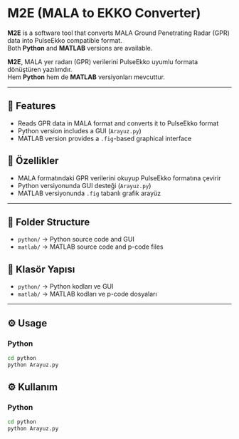 # M2E (MALA to EKKO Converter)

**M2E** is a software tool that converts MALA Ground Penetrating Radar (GPR) data into PulseEkko compatible format.  
Both **Python** and **MATLAB** versions are available.

**M2E**, MALA yer radarı (GPR) verilerini PulseEkko uyumlu formata dönüştüren yazılımdır.  
Hem **Python** hem de **MATLAB** versiyonları mevcuttur.  


---

## 🚀 Features
- Reads GPR data in MALA format and converts it to PulseEkko format  
- Python version includes a GUI (`Arayuz.py`)  
- MATLAB version provides a `.fig`-based graphical interface  

## 🚀 Özellikler
- MALA formatındaki GPR verilerini okuyup PulseEkko formatına çevirir
- Python versiyonunda GUI desteği (`Arayuz.py`)
- MATLAB versiyonunda `.fig` tabanlı grafik arayüz


---

## 📂 Folder Structure
- `python/` → Python source code and GUI  
- `matlab/` → MATLAB source code and p-code files  

## 📂 Klasör Yapısı
- `python/` → Python kodları ve GUI  
- `matlab/` → MATLAB kodları ve p-code dosyaları  

---

## ⚙️ Usage
### Python
```bash
cd python
python Arayuz.py 
```
## ⚙️ Kullanım
### Python
```bash
cd python
python Arayuz.py
```

